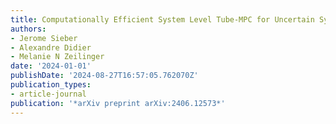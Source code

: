 ```yaml
---
title: Computationally Efficient System Level Tube-MPC for Uncertain Systems
authors:
- Jerome Sieber
- Alexandre Didier
- Melanie N Zeilinger
date: '2024-01-01'
publishDate: '2024-08-27T16:57:05.762070Z'
publication_types:
- article-journal
publication: '*arXiv preprint arXiv:2406.12573*'
---
```

